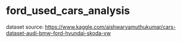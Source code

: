 # ford_used_cars_analysis

dataset source: https://www.kaggle.com/aishwaryamuthukumar/cars-dataset-audi-bmw-ford-hyundai-skoda-vw
